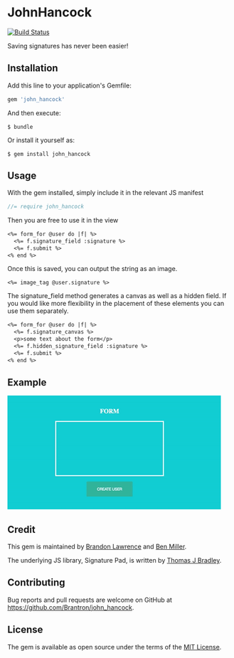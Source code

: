 # JohnHancock
[![Build Status](https://travis-ci.org/Brantron/johnhancock.svg)](https://travis-ci.org/Brantron/johnhancock)

Saving signatures has never been easier!

## Installation

Add this line to your application's Gemfile:

```ruby
gem 'john_hancock'
```

And then execute:

    $ bundle

Or install it yourself as:

    $ gem install john_hancock

## Usage

With the gem installed, simply include it in the relevant JS manifest

```javascript
//= require john_hancock
```

Then you are free to use it in the view

```erb
<%= form_for @user do |f| %>
  <%= f.signature_field :signature %>
  <%= f.submit %>
<% end %>
```

Once this is saved, you can output the string as an image.

```erb
<%= image_tag @user.signature %>
```

The signature_field method generates a canvas as well as a hidden field. If you would like more flexibility in the placement of these elements you can use them separately.

```erb
<%= form_for @user do |f| %>
  <%= f.signature_canvas %>
  <p>some text about the form</p>
  <%= f.hidden_signature_field :signature %>
  <%= f.submit %>
<% end %>

```

## Example
![Example](example/John_Hancock.gif)

## Credit

This gem is maintained by [Brandon Lawrence](https://github.com/Brantron) and [Ben Miller](https://github.com/bjmllr).

The underlying JS library, Signature Pad, is written by [Thomas J Bradley](http://thomasjbradley.ca).

## Contributing

Bug reports and pull requests are welcome on GitHub at https://github.com/Brantron/john_hancock.


## License

The gem is available as open source under the terms of the [MIT License](http://opensource.org/licenses/MIT).
